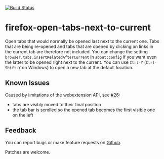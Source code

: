 [![Build Status](https://travis-ci.org/sblask/firefox-open-tabs-next-to-current.svg?branch=master)](https://travis-ci.org/sblask/firefox-open-tabs-next-to-current)

firefox-open-tabs-next-to-current
=================================

Open tabs that would normally be opened last next to the current one. Tabs that
are being re-opened and tabs that are opened by clicking on links in the
current tab are therefore not included. You can change the setting
`browser.tabs.insertRelatedAfterCurrent` in `about:config` if you want even the
latter to be opened right next to the current. You can use `Ctrl-Y`
(`Ctrl-Shift-Y` on Windows) to open a new tab at the default location.

Known Issues
------------

Caused by limitations of the webextension API, see
[#26](https://github.com/sblask/firefox-open-tabs-next-to-current/issues/26):

 - tabs are visibly moved to their final position
 - the tab bar is scrolled so the opened tab becomes the first visible one on the left


Feedback
--------

You can report bugs or make feature requests on
[Github](https://github.com/sblask/firefox-open-tabs-next-to-current).

Patches are welcome.
